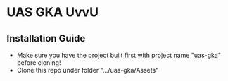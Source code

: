 # UAS GKA UvvU

## Installation Guide
- Make sure you have the project built first with project name "uas-gka" before cloning!
- Clone this repo under folder ".../uas-gka/Assets"
